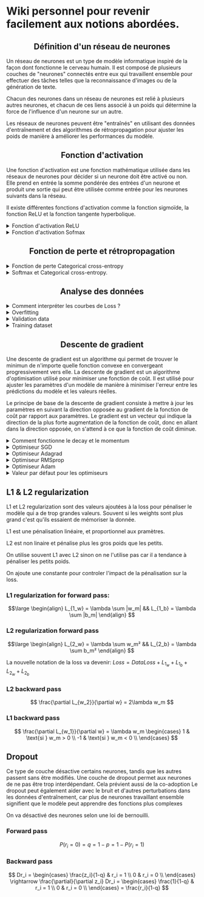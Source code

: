 # Wiki personnel pour revenir facilement aux notions abordées.


## **<div align="center">Définition d'un réseau de neurones</div>**

Un réseau de neurones est un type de modèle informatique inspiré de la façon dont fonctionne le cerveau humain. Il est composé de plusieurs couches de "neurones" connectés entre eux qui travaillent ensemble pour effectuer des tâches telles que la reconnaissance d'images ou de la génération de texte.

Chacun des neurones dans un réseau de neurones est relié à plusieurs autres neurones, et chacun de ces liens associé à un poids qui détermine la force de l'influence d'un neurone sur un autre.

Les réseaux de neurones peuvent être "entraînés" en utilisant des données d'entraînement et des algorithmes de rétropropagation pour ajuster les poids de manière à améliorer les performances du modèle.


## **<div align="center">Fonction d'activation</div>**

Une fonction d'activation est une fonction mathématique utilisée dans les réseaux de neurones pour décider si un neurone doit être activé ou non. Elle prend en entrée la somme pondérée des entrées d'un neurone et produit une sortie qui peut être utilisée comme entrée pour les neurones suivants dans la réseau.

Il existe différentes fonctions d'activation comme la fonction sigmoïde, la fonction ReLU et la fonction tangente hyperbolique.

<details>
    <summary>Fonction d'activation ReLU</summary>

Elle permet de ne garder que les valeurs positives en sortie des neurones. Elle améliore la convergence du réseau et évite le problème du gradient vanishing.

$$\large
f(x) = max(0, x) = \begin{cases}
0 & \text{si } x \leq 0 \\
x & \text{si } x > 0 \\
\end{cases}
$$

</details>
<details>
    <summary>Fonction d'activation Sofmax</summary>

La fonction d'activation softmax est souvent utilisée dans les réseaux de neurones pour les tâches de classification multiclasse. Elle prends en entrée un vecteur de valeurs réelles et produit en sortie un vecteur de probabilités, c'est-à-dire une distribution de probabilité sur les classes possibles. Chaque élément de la sortie est compris entre 0 et 1 et la somme des éléments vaut 1.

On écrit sa fonction comme suit:
$f_i(x) = \frac{e^{x_i}}{\sum^{k}_{j = 1} e^{x_j}}$

On l'utilise généralement pour un problème de classification.

</details>

## **<div align="center">Fonction de perte et rétropropagation</div>**

<!-- TODO: Faire une description -->
<details>
    <summary>Fonction de perte Categorical cross-entropy</summary>

La fonction de perte categorical cross entropy est une fonction de coût couramment utilisée pour les tâches de classification multiclasse. Elle mesure la différence entre la distribution de probabilité prédite par le modèle et la distribution de probabilité réelle pour chaque classe.

On écrit sa fonction comme suit:

$L_i = -\sum_j y_{i,j} log(\hat{y}_{i,j})$

On l'utilise souvent en conjonction avec la fonction d'activation softmax.

</details>
<details>
    <summary>Softmax et Categorical cross-entropy.</summary>

La fonction d'activation softmax et la fonction de perte categorical cross-entropy peut être simplifier et on peut les calculer plus vite. Voici les équations.

<!-- TODO: Expliqué comment on fait et pourquoi on le fait. -->
</details>

## **<div align="center">Analyse des données</div>**

<details>
    <summary>Comment interpréter les courbes de Loss ?</summary>

Une courbe de perte (loss) est un graphique qui représente l'évolution de la fonction de coût (ou perte) au cours des itérations d'entraînement d'un modèle d'apprentissage automatique. Il est utilisé pour visualiser la performance d'un modèle et pour déterminer si celui-ci est surajusté ou sous-ajusté.

Voici quelques interprétations courantes pour une courbe de perte :

* Si la courbe de perte décroit rapidement au début de l'entraînement, cela indique que le modèle est capable d'apprendre rapidement et que les paramètres sont bien choisis.
* Si la courbe de perte est plate après plusieurs itérations, cela indique que le modèle est sous-ajusté et que les paramètres sont mal choisis, il faut augmenter la complexité du modèle ou augmenter le nombre d'itération.
* Si la courbe de perte augmente au cours de l'entraînement, cela indique que le modèle est surajusté et que les paramètres sont mal choisis, il faut diminuer la complexité du modèle ou utiliser des techniques de régularisation pour éviter le surajustement.
* Si la courbe de perte est plate après plusieurs itérations avec une faible valeur cela indique que le modèle a convergé vers un minimum local de la fonction de coût et qu'il a atteint une performance satisfaisante. Il est alors possible de terminer l'entraînement. La courbe de perte peut avoir des fluctuations pour certaines méthodes d'optimisation comme SGD, cela est dû aux variations des données d'entraînement utilisées à chaque itération.

L'interprétation de la courbe de perte dépend de la fonction de coût utilisée pour entraîner le modèle, il est donc important de s'assurer que la fonction de coût est appropriée pour la tâche d'apprentissage. La courbe de perte n'est qu'une partie de l'évaluation de la performance d'un modèle, il est nécessaire d'utiliser d'autres métriques, comme la précision, pour évaluer complètement un modèle.

![Learning rate courbe](img/Learning_rate.png)
</details>

<details>
    <summary>Overfitting</summary>

Mémoriser les données sans les comprendre. Le modèle prédit très bien les données qu'il a déjà vu mais généralise très mal pour les données inconnues.

Pour éviter cela, il vaut mieux avoir un jeu de test pour valider si le modèle.

S'il y a une différence de plus de 10% en accuracy c'est que le modèle a fait du sur-apprentissage.

Les causes peuvent être une learning rate trop grande, trop d'epochs ou le modèle est trop gros.

=> Modèle n'apprends pas : Essayer un modèle plus gros
=> Modèle apprends : Essayer un modèle plus petit

L'idéal est d'avoir une courbe de loss lors avec le jeu de test identique à la training loss même si cela veut dire une plus grande loss et une plus faible accurracy. Des performances similaires signifie une meilleure généralisation.
</details>

<details>
    <summary>Validation data</summary>

Pour le créer deux options:

- Diviser le training dataset en training dataset et en validation dataset. (Si assez gros)
- Cross Validation: Diviser le training dataset en plusieurs parties et à chaque epoch choisir une partie différente comme validation dataset.

Lors d'une cross validation, on laisse le réseau s'entraîner plusieurs fois pour tester différents hyperparamètres.
</details>

<details>
    <summary>Training dataset</summary>

Il est généralement nécessaire de réaliser du preprocessing. Les réseaux de neurones marchent mieux avec des valeurs comprises en 0 et 1 ou -1 et 1. Centré les valeurs en 0 permet d'éviter atténuer les weights biasind dans certaines directions. C'est mieux d'utiliser une range entre -1 et 1.

On utilise cette range car sinon avec des nombres trop grands, la valeurs de nos poids va devenir instable ou overflow.


POur des valeurs comprises entre 0 et 255, on divise tout le dataset et on obtient des valeurs entre 0 et 1.
Si on soustrait 127.5, puis on divise par 127.5, on obtient des valeurs entre -1 et 1.


On essaie de d'appliquer le même coef donc on prends le max du training dataset. Si on utilise des capteurs, il faut garder ce coef car sinon lors des prédictions, le modèle ne reconnaitra pas les valeurs sans être scalé.

On peut aussi utiliser de la data augmentation si le jeu de donnée est trop petit. Cela consiste à déformer les images pour en avoir de nouvelles tant que cela reste des cas possibles dans la réalitée.

Combien d'éléments par classe ? => entre 1000 et 10000 par classes.
</details>


## **<div align="center">Descente de gradient</div>**

Une descente de gradient est un algorithme qui permet de trouver le minimun de n'importe quelle fonction convexe en convergeant progressivement vers elle. La descente de gradient est un algorithme d'optimisation utilisé pour minimiser une fonction de coût. Il est utilisé pour ajuster les paramètres d'un modèle de manière à minimiser l'erreur entre les prédictions du modèle et les valeurs réelles.

Le principe de base de la descente de gradient consiste à mettre à jour les paramètres en suivant la direction opposée au gradient de la fonction de coût par rapport aux paramètres. Le gradient est un vecteur qui indique la direction de la plus forte augmentation de la fonction de coût, donc en allant dans la direction opposée, on s'attend à ce que la fonction de coût diminue.

<details>
    <summary> Comment fonctionne le decay et le momentum </summary>

Le momentum est une technique utilisée pour améliorer la convergence de l'algorithme de descente de gradient. Il est basé sur l'idée que si un modèle se déplace dans une direction particulière, il est probable qu'il continue à se déplacer dans cette direction. Pour utiliser le momentum, on utilise une moyenne pondérée des gradients passés pour mettre à jour les paramètres. Cela permet de lisser les fluctuations dans les gradients, ce qui peut aider à éviter de se retrouver bloqué dans des minima locaux et accélérer la convergence vers un minimum global.

Le decay, aussi appelé régularisation par pénalité de décroissance, est une technique utilisée pour réduire l'overfitting en limitant la taille des paramètres d'un modèle. Il est utilisé pour "pénaliser" les paramètres qui ont des valeurs trop élevées. Il est généralement implémenté en ajoutant une termes à la fonction de coût qui est proportionnel à la valeur des paramètres ou de leur carrés. Cela permet de réduire la complexité du modèle et d'améliorer sa performance sur des données de test.

En résumé, le momentum permet de stabiliser et d'accélérer la descente de gradient tandis que la régularisation par decay permet de limiter la complexité du modèle pour éviter l'overfitting.
</details>

<details>
    <summary> Optimiseur SGD </summary>

L'optimiseur SGD (Stochastic Gradient Descent) est une variante de la descente de gradient qui utilise un échantillon aléatoire à chaque étape d'optimisation pour accélérer les calculs. Il est souvent utilisé pour entraîner des modèles de grande taille qui ne peuvent pas être entièrement chargés en mémoire.

L'algorithme de SGD est défini comme suit :
* Initialiser les paramètres w avec des valeurs aléatoires
* Pour chaque itération i:
    * Choisir un échantillon aléatoire (x, y) de la base de données d'entraînement
    * Calculer la perte par rapport à l'échantillon choisi : $ L = \frac{1}{2}(f(x;w)-y)^2 $
    * Calculer les gradients par rapport aux paramètres w : $\frac{\partial L}{\partial w}$
    * Mettre à jour les paramètres en utilisant la formule suivante : $w = w - \eta \frac{\partial L}{\partial w}$

où
* $w$ est un vecteur de paramètres
* $f(x;w)$ est la sortie du modèle pour une entrée $x$
* $y$ est la sortie attendue pour l'entrée $x$
* $η$ est la vitesse d'apprentissage, c'est un paramètre qui contrôle la vitesse à laquelle les paramètres sont mis à jour.

Il est important de noter que la vitesse d'apprentissage $η$ doit être choisie avec soin pour éviter la divergence ou une convergence trop lente. Il est également souvent nécessaire de diminuer la vitesse d'apprentissage au fil du temps pour permettre une convergence
</details>

<details>
    <summary> Optimiseur Adagrad </summary>

Adagrad (Adaptative Gradient Algorithm) est un optimiseur qui utilise une méthode d'adaptation automatique de la vitesse d'apprentissage pour chaque paramètre. Il est souvent utilisé pour entraîner des modèles avec un grand nombre de paramètres ou des données de grande taille.

L'algorithme d'Adagrad est défini comme suit :

* Initialiser les paramètres $w$ avec des valeurs aléatoires
* Initialiser un vecteur de cache $G$ avec des valeurs égales à 0
* Pour chaque itération i:
    * Choisir un échantillon aléatoire (x, y) de la base de données d'entraînement
    * Calculer les gradients par rapport aux paramètres w : $\frac{\partial L}{\partial w}$
    * Mettre à jour le vecteur de cache G : $G = G + \left(\frac{\partial L}{\partial w}\right)^2$
    * Mettre à jour les paramètres w : $w = w - \frac{\eta}{\sqrt{G+\epsilon}}\frac{\partial L}{\partial w}$

où

* $w$ est un vecteur de paramètres
* $G$ est le vecteur de cache
* $η$ est la vitesse d'apprentissage initiale, c'est un paramètre qui contrôle la vitesse à laquelle les paramètres sont mis à jour.
* $\epsilon$ est un petit nombre pour éviter la division par 0

Cependant, il a tendance à diminuer la vitesse d'apprentissage trop rapidement pour les paramètres qui ont des gradients plus fréquents, ce qui peut entraîner une convergence trop lente ou une divergence dans certaines situations. Il est donc souvent nécessaire d'utiliser des techniques de régularisation pour éviter ces problèmes.

En résumé, Adagrad est un optimiseur qui utilise une méthode d'adaptation automatique de la vitesse d'apprentissage pour chaque paramètre, mais il peut avoir des problèmes de convergence pour certains cas.
</details>

<details>
    <summary>Optimiseur RMSprop</summary>

RMSprop (Root Mean Square Propagation) est un optimiseur qui est similaire à Adagrad. Il utilise également une méthode d'adaptation automatique de la vitesse d'apprentissage pour chaque paramètre, mais il utilise une moyenne glissante pour le vecteur de cache. Cela permet de réguler les variations de la vitesse d'apprentissage pour éviter les oscillations et améliorer la stabilité de l'optimisation.

L'algorithme de RMSprop est défini comme suit :
* Initialiser les paramètres w avec des valeurs aléatoires
* Initialiser un vecteur de cache G avec des valeurs égales à 0
* Pour chaque itération i:
    * Choisir un échantillon aléatoire (x, y) de la base de données d'entraînement
    * Calculer les gradients par rapport aux paramètres w : $\frac{\partial L}{\partial w}$
    * Mettre à jour le vecteur de cache G : $G = \beta G + (1-\beta)\left(\frac{\partial L}{\partial w}\right)^2$
    * Mettre à jour les paramètres w : $w = w - \frac{\eta}{\sqrt{G+\epsilon}}\frac{\partial L}{\partial w}$

où
* w est un vecteur de paramètres
* G est le vecteur de cache
* η est la vitesse d'apprentissage initiale, c'est un paramètre qui contrôle la vitesse à laquelle les paramètres sont mis à jour.
* $\epsilon$ est un petit nombre pour éviter la division par 0
* $\beta$ est un coefficient de moyennage glissant qui permet de réguler les variations de la vitesse d'apprentissage.

Il est important de noter que RMSprop utilise un terme de moyennage glissant pour le vecteur de cache, cela permet de réguler les variations de la vitesse d'apprentissage et d'éviter les oscillations, ce qui permet d'accélérer la convergence vers un minimum global. Il est souvent utilisé pour entraîner des modèles avec un grand nombre de paramètres ou des données de grande taille.
</details>

<details>
    <summary>Optimiseur Adam </summary>

Adam (Adaptive Moment Estimation) est un optimiseur qui combine les avantages de RMSprop et de la méthode d'estimation des moments (momentum method). Il utilise également une méthode d'adaptation automatique de la vitesse d'apprentissage pour chaque paramètre, mais il utilise également une méthode d'estimation des moments pour améliorer la stabilité de l'optimisation.

L'algorithme d'Adam est défini comme suit :

* Initialiser les paramètres w avec des valeurs aléatoires
* Initialiser les vecteurs de cache m et v avec des valeurs égales à 0
* Pour chaque itération i:
    * Choisir un échantillon aléatoire (x, y) de la base de données d'entraînement
    * Calculer les gradients par rapport aux paramètres w : $\frac{\partial L}{\partial w}$
    * Mettre à jour les vecteurs de cache m et v : $m = \beta_1 m + (1-\beta_1)\frac{\partial L}{\partial w}$ et $v = \beta_2 v + (1-\beta_2)\left(\frac{\partial L}{\partial w}\right)^2$
    * Appliquer la correction de bias pour les vecteurs de cache : $ \hat{m} = \frac{m}{1-\beta_1^i}$ et $\hat{v} = \frac{v}{1-\beta_2^i}$
    * Mettre à jour les paramètres w : $w = w - \frac{\eta}{\sqrt{\hat{v}}+\epsilon}\hat{m}$

où
* $w$ est un vecteur de paramètres
* $m$ est le vecteur de cache pour les moments premiers
* $v$ est le vecteur de cache pour les moments secondes
* $η$ est la vitesse d'apprentissage initiale, c'est un paramètre qui contrôle la vitesse à laquelle les paramètres sont mis à jour.
* $\epsilon$ est un petit nombre pour éviter la division par zéro
* $\beta_1$ et $\beta_2$ sont des coefficients de moyennage glissant pour les moments premiers et secondes respectivement, qui permettent de réguler les variations de la vitesse d'apprentissage.

Adam utilise les vecteurs de cache $m$ et $v$ pour stocker les moments premiers et secondes des gradients pour chaque paramètre, respectivement. Il utilise également les termes de correction de biais pour éviter les biais dus aux termes de moyennage glissant pour les moments premiers et secondes. Cela permet à Adam de combiner les avantages de RMSprop et de la méthode d'estimation des moments pour améliorer la stabilité de l'optimisation.

En résumé, Adam est un optimiseur qui utilise une méthode d'adaptation automatique de la vitesse d'apprentissage pour chaque paramètre, une moyenne glissante pour les moments premiers et secondes des gradients, et une correction de bias pour éviter les biais dus aux termes de moyennage glissant. Il est souvent utilisé pour entraîner des modèles complexes avec un grand nombre de paramètres ou des données de grande taille. Il est important de noter que Adam est un optimiseur très populaire et qu'il est souvent utilisé par défaut dans les bibliothèques de deep learning car il est généralement efficace pour une grande variété de tâches d'apprentissage automatique.
</details>

<details>
    <summary>Valeur par défaut pour les optimiseurs</summary>

* Learning rate (η): valeur de 0,01 à 0,1 pour les optimiseurs tels que SGD, Adagrad, RMSprop et Adam.
* Moyennage glissant (beta1 et beta2): valeurs de 0,9 pour beta1 et 0,999 pour beta2 pour Adam.
* Epsilon : valeur de 10^-8 pour Adam et RMSprop.
</details>

## **L1 & L2 regularization**

L1 et L2 regularization sont des valeurs ajoutées à la loss pour pénaliser le modèle qui a de trop grandes valeurs. Souvent si les weights sont plus grand c'est qu'ils essaient de mémoriser la donnée.

L1 est une pénalisation linéaire, et proportionnel aux pramètres.

L2 est non linaire et pénalise plus les gros poids que les petits.

On utilise souvent L1 avec L2 sinon on ne l'utilise pas car il a tendance à pénaliser les petits poids.

On ajoute une constante pour controler l'impact de la pénalisation sur la loss.

### L1 regularization for forward pass:

$$\large
    \begin{align} 
        L_{1_w} = \lambda \sum |w_m| && L_{1_b} = \lambda \sum |b_m|
    \end{align}
$$

### L2 regularization forward pass

$$\large
    \begin{align} 
        L_{2_w} = \lambda \sum w_m² && L_{2_b} = \lambda \sum b_m²
    \end{align}
$$

La nouvelle notation de la loss va devenir: 
$Loss = DataLoss + L_{1_w} + L_{1_b} + L_{2_w} + L_{2_b}$

### L2 backward pass

$$
    \frac{\partial L_{w_2}}{\partial w} = 2\lambda w_m
$$

### L1 backward pass

$$
    \frac{\partial L_{w_1}}{\partial w} = \lambda w_m 
    \begin{cases}
        1 & \text{si } w_m > 0 \\
        -1 & \text{si } w_m < 0 \\
\end{cases}
$$

## **Dropout**

Ce type de couche désactive certains neurones, tandis que les autres passent sans être modifiés.
Une couche de dropout permet aux neurones de ne pas être trop interdépendant. Cela prévient aussi de la co-adoption
Le dropout peut également aider avec le bruit et d'autres perturbations dans les données d'entraînement, car plus de neurones travaillant ensemble signifient que le modèle peut apprendre des fonctions plus complexes


On va désactivé des neurones selon une loi de bernouilli.

### Forward pass

$$
P(r_i = 0) = q = 1 - p = 1 - P(r_i = 1)
$$

### Backward pass

$$
    Dr_i = \begin{cases}
            \frac{z_i}{1-q} & r_i = 1 \\
            0 & r_i = 0 \\
        \end{cases} 
        \rightarrow
        \frac{\partial}{\partial z_i} Dr_i = \begin{cases}
            \frac{1}{1-q} & r_i = 1 \\
            0 & r_i = 0 \\
        \end{cases} =  \frac{r_i}{1-q}
$$